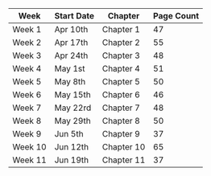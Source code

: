 | Week | Start Date | Chapter | Page Count |
| - | - | - | - |
| Week 1  | Apr 10th | Chapter 1 | 47 |
| Week 2  | Apr 17th | Chapter 2 | 55 |
| Week 3  | Apr 24th | Chapter 3 | 48 |
| Week 4  | May  1st | Chapter 4 | 51 |
| Week 5  | May  8th | Chapter 5 | 50 |
| Week 6  | May 15th | Chapter 6 | 46 |
| Week 7  | May 22rd | Chapter 7 | 48 |
| Week 8  | May 29th | Chapter 8 | 50 |
| Week 9  | Jun  5th | Chapter 9 | 37 |
| Week 10 | Jun 12th | Chapter 10 | 65 |
| Week 11 | Jun 19th | Chapter 11 | 37 |
